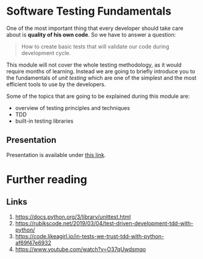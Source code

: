 # Software Testing Fundamentals
One of the most important thing that every developer should take care about is
**quality of his own code**. So we have to answer a question: 
>  How to create basic tests that will validate our code during development cycle.

This module will not cover the whole testing methodology, as it would require 
months of learning. Instead we are going to briefly introduce you to the 
fundamentals of _unit testing_ which are one of the simplest and 
the most efficient tools to use by the developers.

Some of the topics that are going to be explained during this module are:
- overview of testing principles and techniques
- TDD
- built-in testing libraries

## Presentation
Presentation is available under [this link](https://gitlab.com/sda-international/program/python/04-software-testing-fundamentals/wikis/uploads/3c2c5a05aab082e589b0c1bb3c3f7e7b/Software_Testing_Fundamentals.pdf).

# Further reading

## Links

1. https://docs.python.org/3/library/unittest.html
2. https://rubikscode.net/2019/03/04/test-driven-development-tdd-with-python/
3. https://code.likeagirl.io/in-tests-we-trust-tdd-with-python-af69f47e6932
4. https://www.youtube.com/watch?v=O37qUwdsmqo